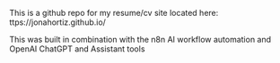 This is a github repo for my resume/cv site located here:
ttps://jonahortiz.github.io/

This was built in combination with the n8n AI workflow automation and OpenAI ChatGPT and Assistant tools
